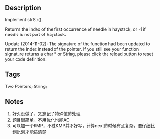 ## Description

Implement strStr().

Returns the index of the first occurrence of needle in haystack, or -1 if needle is not part of haystack.

Update (2014-11-02):
The signature of the function had been updated to return the index instead of the pointer. If you still see your function signature returns a char * or String, please click the reload button  to reset your code definition.

## Tags

Two Pointers; String;

## Notes
1. 好久没做了，又忘记了特殊值的处理
2. 题目很简单，不用优化也能AC
3. 可以加一个KMP，不过KMP并不好写，计算next的时候有点复杂，要仔细比划比划才能搞清楚
